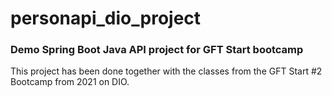 # personapi_dio_project
### Demo Spring Boot Java API project for GFT Start bootcamp

This project has been done together with the classes from the GFT Start #2 Bootcamp from 2021 on DIO.

